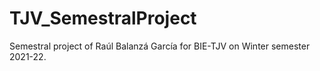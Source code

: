 # TJV_SemestralProject

Semestral project of Raúl Balanzá García for BIE-TJV on Winter semester 2021-22.
